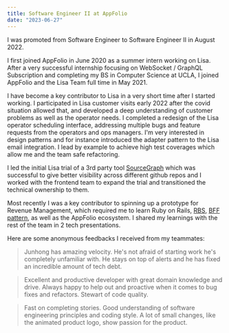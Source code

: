 ```yaml
---
title: Software Engineer II at AppFolio
date: "2023-06-27"
---
```


I was promoted from Software Engineer to Software Engineer II in August 2022.

I first joined AppFolio in June 2020 as a summer intern working on Lisa.
After a very successful internship focusing on WebSocket / GraphQL Subscription and completing my BS in Computer Science at UCLA, I joined AppFolio and the Lisa Team full time in May 2021.

I have become a key contributor to Lisa in a very short time after I started working. I participated in Lisa customer visits early 2022 after the covid situation allowed that, and developed a deep understanding of customer problems as well as the operator needs. I completed a redesign of the Lisa operator scheduling interface, addressing multiple bugs and feature requests from the operators and ops managers. I'm very interested in design patterns and for instance introduced the adapter pattern to the Lisa email integration. I lead by example to achieve high test coverages which allow me and the team safe refactoring.

I led the initial Lisa trial of a 3rd party tool [SourceGraph](https://about.sourcegraph.com/) which was successful to give better visibility across different github repos and I worked with the frontend team to expand the trial and transitioned the technical ownership to them.

Most recently I was a key contributor to spinning up a prototype for Revenue Management, which required me to learn Ruby on Rails, [RBS](https://github.com/ruby/rbs), [BFF pattern](https://samnewman.io/patterns/architectural/bff/), as well as the AppFolio ecosystem. I shared my learnings with the rest of the team in 2 tech presentations.

Here are some anonymous feedbacks I received from my teammates:

> Junhong has amazing velocity. He's not afraid of starting work he's completely unfamiliar with. He stays on top of alerts and he has fixed an incredible amount of tech debt.

> Excellent and productive developer with great domain knowledge and drive. Always happy to help out and proactive when it comes to bug fixes and refactors. Stewart of code quality.

> Fast on completing stories. Good understanding of software engineering principles and coding style. A lot of small changes, like the animated product logo, show passion for the product.
